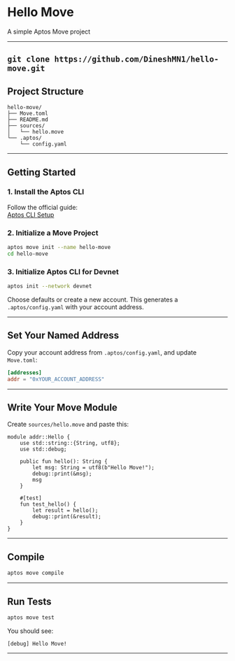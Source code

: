 # Hello Move

A simple Aptos Move project 

---
```git clone https://github.com/DineshMN1/hello-move.git```
---
## Project Structure

```
hello-move/
├── Move.toml
├── README.md
├── sources/
│   └── hello.move
└── .aptos/
    └── config.yaml
```

---

## Getting Started

### 1. Install the Aptos CLI

Follow the official guide:  
 [Aptos CLI Setup](https://aptos.dev/en/build/cli)

### 2. Initialize a Move Project

```bash
aptos move init --name hello-move
cd hello-move
```

### 3. Initialize Aptos CLI for Devnet

```bash
aptos init --network devnet
```

Choose defaults or create a new account. This generates a `.aptos/config.yaml` with your account address.

---

## Set Your Named Address

Copy your account address from `.aptos/config.yaml`, and update `Move.toml`:

```toml
[addresses]
addr = "0xYOUR_ACCOUNT_ADDRESS"
```

---

## Write Your Move Module

Create `sources/hello.move` and paste this:

```move
module addr::Hello {
    use std::string::{String, utf8};
    use std::debug;

    public fun hello(): String {
        let msg: String = utf8(b"Hello Move!");
        debug::print(&msg);
        msg
    }

    #[test]
    fun test_hello() {
        let result = hello();
        debug::print(&result);
    }
}
```

---

## Compile

```bash
aptos move compile
```

---

## Run Tests

```bash
aptos move test
```

You should see:

```
[debug] Hello Move!
```

---